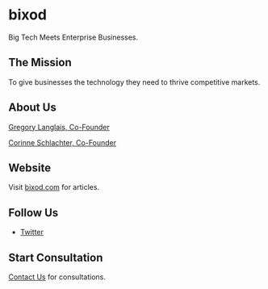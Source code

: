 # bixod

Big Tech Meets Enterprise Businesses.

## The Mission 

To give businesses the technology they need to thrive competitive markets.

## About Us

[Gregory Langlais, Co-Founder](http://gregl83.com)

[Corinne Schlachter, Co-Founder](https://www.linkedin.com/in/corinneschlachter)

## Website

Visit [bixod.com](https://bixod.com) for articles.

## Follow Us

- [Twitter](https://twitter.com/bixod_inc)

## Start Consultation

[Contact Us](https://bixod.com/contact) for consultations.
